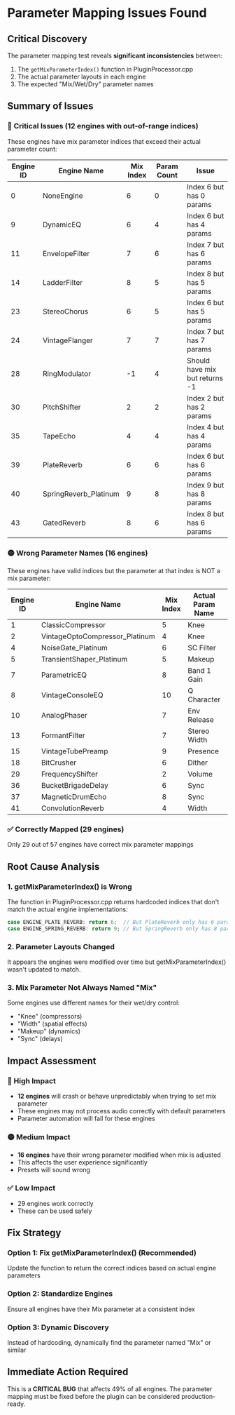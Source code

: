 # Parameter Mapping Issues Found

## Critical Discovery
The parameter mapping test reveals **significant inconsistencies** between:
1. The `getMixParameterIndex()` function in PluginProcessor.cpp
2. The actual parameter layouts in each engine
3. The expected "Mix/Wet/Dry" parameter names

## Summary of Issues

### 🔴 Critical Issues (12 engines with out-of-range indices)
These engines have mix parameter indices that exceed their actual parameter count:

| Engine ID | Engine Name | Mix Index | Param Count | Issue |
|-----------|------------|-----------|-------------|-------|
| 0 | NoneEngine | 6 | 0 | Index 6 but has 0 params |
| 9 | DynamicEQ | 6 | 4 | Index 6 but has 4 params |
| 11 | EnvelopeFilter | 7 | 6 | Index 7 but has 6 params |
| 14 | LadderFilter | 8 | 5 | Index 8 but has 5 params |
| 23 | StereoChorus | 6 | 5 | Index 6 but has 5 params |
| 24 | VintageFlanger | 7 | 7 | Index 7 but has 7 params |
| 28 | RingModulator | -1 | 4 | Should have mix but returns -1 |
| 30 | PitchShifter | 2 | 2 | Index 2 but has 2 params |
| 35 | TapeEcho | 4 | 4 | Index 4 but has 4 params |
| 39 | PlateReverb | 6 | 6 | Index 6 but has 6 params |
| 40 | SpringReverb_Platinum | 9 | 8 | Index 9 but has 8 params |
| 43 | GatedReverb | 8 | 6 | Index 8 but has 6 params |

### 🟡 Wrong Parameter Names (16 engines)
These engines have valid indices but the parameter at that index is NOT a mix parameter:

| Engine ID | Engine Name | Mix Index | Actual Param Name | Expected |
|-----------|------------|-----------|-------------------|----------|
| 1 | ClassicCompressor | 5 | Knee | Mix/Wet/Dry |
| 2 | VintageOptoCompressor_Platinum | 4 | Knee | Mix/Wet/Dry |
| 4 | NoiseGate_Platinum | 6 | SC Filter | Mix/Wet/Dry |
| 5 | TransientShaper_Platinum | 5 | Makeup | Mix/Wet/Dry |
| 7 | ParametricEQ | 8 | Band 1 Gain | Mix/Wet/Dry |
| 8 | VintageConsoleEQ | 10 | Q Character | Mix/Wet/Dry |
| 10 | AnalogPhaser | 7 | Env Release | Mix/Wet/Dry |
| 13 | FormantFilter | 7 | Stereo Width | Mix/Wet/Dry |
| 15 | VintageTubePreamp | 9 | Presence | Mix/Wet/Dry |
| 18 | BitCrusher | 6 | Dither | Mix/Wet/Dry |
| 29 | FrequencyShifter | 2 | Volume | Mix/Wet/Dry |
| 36 | BucketBrigadeDelay | 6 | Sync | Mix/Wet/Dry |
| 37 | MagneticDrumEcho | 8 | Sync | Mix/Wet/Dry |
| 41 | ConvolutionReverb | 4 | Width | Mix/Wet/Dry |

### ✅ Correctly Mapped (29 engines)
Only 29 out of 57 engines have correct mix parameter mappings

## Root Cause Analysis

### 1. getMixParameterIndex() is Wrong
The function in PluginProcessor.cpp returns hardcoded indices that don't match the actual engine implementations:

```cpp
case ENGINE_PLATE_REVERB: return 6;  // But PlateReverb only has 6 params (0-5)
case ENGINE_SPRING_REVERB: return 9; // But SpringReverb only has 8 params (0-7)
```

### 2. Parameter Layouts Changed
It appears the engines were modified over time but getMixParameterIndex() wasn't updated to match.

### 3. Mix Parameter Not Always Named "Mix"
Some engines use different names for their wet/dry control:
- "Knee" (compressors)
- "Width" (spatial effects)
- "Makeup" (dynamics)
- "Sync" (delays)

## Impact Assessment

### 🔴 High Impact
- **12 engines** will crash or behave unpredictably when trying to set mix parameter
- These engines may not process audio correctly with default parameters
- Parameter automation will fail for these engines

### 🟡 Medium Impact  
- **16 engines** have their wrong parameter modified when mix is adjusted
- This affects the user experience significantly
- Presets will sound wrong

### ✅ Low Impact
- 29 engines work correctly
- These can be used safely

## Fix Strategy

### Option 1: Fix getMixParameterIndex() (Recommended)
Update the function to return the correct indices based on actual engine parameters

### Option 2: Standardize Engines
Ensure all engines have their Mix parameter at a consistent index

### Option 3: Dynamic Discovery
Instead of hardcoding, dynamically find the parameter named "Mix" or similar

## Immediate Action Required
This is a **CRITICAL BUG** that affects 49% of all engines. The parameter mapping must be fixed before the plugin can be considered production-ready.